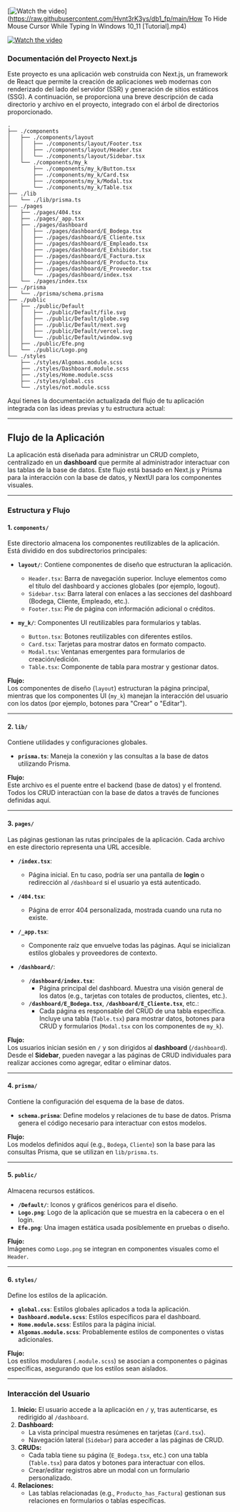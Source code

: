[![Watch the video](https://raw.githubusercontent.com/Hvnt3rK3ys/db1_fp/main/assets/thumbnail.jpg)](https://raw.githubusercontent.com/Hvnt3rK3ys/db1_fp/main/How To Hide Mouse Cursor While Typing In Windows 10_11 [Tutorial].mp4)

[![Watch the video](https://img.youtube.com/vi/_5tFXJQIzi4/0.jpg)](https://www.youtube.com/watch?v=_5tFXJQIzi4)


### Documentación del Proyecto Next.js

Este proyecto es una aplicación web construida con Next.js, un framework de React que permite la creación de aplicaciones web modernas con renderizado del lado del servidor (SSR) y generación de sitios estáticos (SSG). A continuación, se proporciona una breve descripción de cada directorio y archivo en el proyecto, integrado con el árbol de directorios proporcionado.

```
.
├── ./components
│   ├── ./components/layout
│   │   ├── ./components/layout/Footer.tsx
│   │   ├── ./components/layout/Header.tsx
│   │   └── ./components/layout/Sidebar.tsx
│   └── ./components/my_k
│       ├── ./components/my_k/Button.tsx
│       ├── ./components/my_k/Card.tsx
│       ├── ./components/my_k/Modal.tsx
│       └── ./components/my_k/Table.tsx
├── ./lib
│   └── ./lib/prisma.ts
├── ./pages
│   ├── ./pages/404.tsx
│   ├── ./pages/_app.tsx
│   ├── ./pages/dashboard
│   │   ├── ./pages/dashboard/E_Bodega.tsx
│   │   ├── ./pages/dashboard/E_Cliente.tsx
│   │   ├── ./pages/dashboard/E_Empleado.tsx
│   │   ├── ./pages/dashboard/E_Exhibidor.tsx
│   │   ├── ./pages/dashboard/E_Factura.tsx
│   │   ├── ./pages/dashboard/E_Producto.tsx
│   │   ├── ./pages/dashboard/E_Proveedor.tsx
│   │   └── ./pages/dashboard/index.tsx
│   └── ./pages/index.tsx
├── ./prisma
│   └── ./prisma/schema.prisma
├── ./public
│   ├── ./public/Default
│   │   ├── ./public/Default/file.svg
│   │   ├── ./public/Default/globe.svg
│   │   ├── ./public/Default/next.svg
│   │   ├── ./public/Default/vercel.svg
│   │   └── ./public/Default/window.svg
│   ├── ./public/Efe.png
│   └── ./public/Logo.png
└── ./styles
    ├── ./styles/Algomas.module.scss
    ├── ./styles/Dashboard.module.scss
    ├── ./styles/Home.module.scss
    ├── ./styles/global.css
    └── ./styles/not.module.scss
```

Aquí tienes la documentación actualizada del flujo de tu aplicación integrada con las ideas previas y tu estructura actual:

---

## **Flujo de la Aplicación**

La aplicación está diseñada para administrar un CRUD completo, centralizado en un **dashboard** que permite al administrador interactuar con las tablas de la base de datos. Este flujo está basado en Next.js y Prisma para la interacción con la base de datos, y NextUI para los componentes visuales.

---

### **Estructura y Flujo**

#### **1. `components/`**
Este directorio almacena los componentes reutilizables de la aplicación. Está dividido en dos subdirectorios principales:
- **`layout/`**: Contiene componentes de diseño que estructuran la aplicación.
  - `Header.tsx`: Barra de navegación superior. Incluye elementos como el título del dashboard y acciones globales (por ejemplo, logout).
  - `Sidebar.tsx`: Barra lateral con enlaces a las secciones del dashboard (Bodega, Cliente, Empleado, etc.).
  - `Footer.tsx`: Pie de página con información adicional o créditos.
  
- **`my_k/`**: Componentes UI reutilizables para formularios y tablas.
  - `Button.tsx`: Botones reutilizables con diferentes estilos.
  - `Card.tsx`: Tarjetas para mostrar datos en formato compacto.
  - `Modal.tsx`: Ventanas emergentes para formularios de creación/edición.
  - `Table.tsx`: Componente de tabla para mostrar y gestionar datos.

**Flujo:**  
Los componentes de diseño (`layout`) estructuran la página principal, mientras que los componentes UI (`my_k`) manejan la interacción del usuario con los datos (por ejemplo, botones para "Crear" o "Editar").

---

#### **2. `lib/`**
Contiene utilidades y configuraciones globales.
- **`prisma.ts`**: Maneja la conexión y las consultas a la base de datos utilizando Prisma.

**Flujo:**  
Este archivo es el puente entre el backend (base de datos) y el frontend. Todos los CRUD interactúan con la base de datos a través de funciones definidas aquí.

---

#### **3. `pages/`**
Las páginas gestionan las rutas principales de la aplicación. Cada archivo en este directorio representa una URL accesible.

- **`/index.tsx`**:
  - Página inicial. En tu caso, podría ser una pantalla de **login** o redirección al `/dashboard` si el usuario ya está autenticado.
  
- **`/404.tsx`**:
  - Página de error 404 personalizada, mostrada cuando una ruta no existe.

- **`/_app.tsx`**:
  - Componente raíz que envuelve todas las páginas. Aquí se inicializan estilos globales y proveedores de contexto.

- **`/dashboard/`**:
  - **`/dashboard/index.tsx`**:
    - Página principal del dashboard. Muestra una visión general de los datos (e.g., tarjetas con totales de productos, clientes, etc.).
  - **`/dashboard/E_Bodega.tsx`**, **`/dashboard/E_Cliente.tsx`**, etc.:
    - Cada página es responsable del CRUD de una tabla específica. Incluye una tabla (`Table.tsx`) para mostrar datos, botones para CRUD y formularios (`Modal.tsx` con los componentes de `my_k`).

**Flujo:**  
Los usuarios inician sesión en `/` y son dirigidos al **dashboard** (`/dashboard`). Desde el **Sidebar**, pueden navegar a las páginas de CRUD individuales para realizar acciones como agregar, editar o eliminar datos.

---

#### **4. `prisma/`**
Contiene la configuración del esquema de la base de datos.
- **`schema.prisma`**: Define modelos y relaciones de tu base de datos. Prisma genera el código necesario para interactuar con estos modelos.

**Flujo:**  
Los modelos definidos aquí (e.g., `Bodega`, `Cliente`) son la base para las consultas Prisma, que se utilizan en `lib/prisma.ts`.

---

#### **5. `public/`**
Almacena recursos estáticos.
- **`/Default/`**: Iconos y gráficos genéricos para el diseño.
- **`Logo.png`**: Logo de la aplicación que se muestra en la cabecera o en el login.
- **`Efe.png`**: Una imagen estática usada posiblemente en pruebas o diseño.

**Flujo:**  
Imágenes como `Logo.png` se integran en componentes visuales como el `Header`.

---

#### **6. `styles/`**
Define los estilos de la aplicación.
- **`global.css`**: Estilos globales aplicados a toda la aplicación.
- **`Dashboard.module.scss`**: Estilos específicos para el dashboard.
- **`Home.module.scss`**: Estilos para la página inicial.
- **`Algomas.module.scss`**: Probablemente estilos de componentes o vistas adicionales.

**Flujo:**  
Los estilos modulares (`.module.scss`) se asocian a componentes o páginas específicas, asegurando que los estilos sean aislados.

---

### **Interacción del Usuario**
1. **Inicio:** El usuario accede a la aplicación en `/` y, tras autenticarse, es redirigido al `/dashboard`.
2. **Dashboard:**
   - La vista principal muestra resúmenes en tarjetas (`Card.tsx`).
   - Navegación lateral (`Sidebar`) para acceder a las páginas de CRUD.
3. **CRUDs:**
   - Cada tabla tiene su página (`E_Bodega.tsx`, etc.) con una tabla (`Table.tsx`) para datos y botones para interactuar con ellos.
   - Crear/editar registros abre un modal con un formulario personalizado.
4. **Relaciones:** 
   - Las tablas relacionadas (e.g., `Producto_has_Factura`) gestionan sus relaciones en formularios o tablas específicas.

